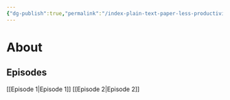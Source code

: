 ```yaml
---
{"dg-publish":true,"permalink":"/index-plain-text-paper-less-productivity-digest/","dgHomeLink":true,"dgPassFrontmatter":false}
---
```



# About

## Episodes
[[Episode 1|Episode 1]]
[[Episode 2|Episode 2]]